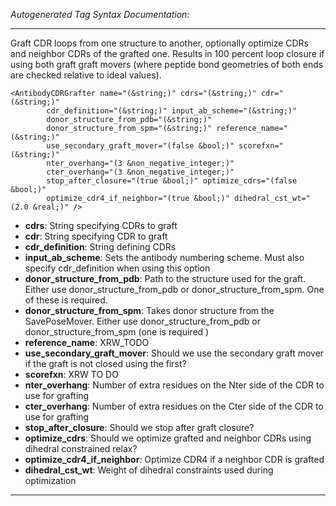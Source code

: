 _Autogenerated Tag Syntax Documentation:_

---
Graft CDR loops from one structure to another, optionally optimize CDRs and neighbor CDRs of the grafted one. Results in 100 percent loop closure if using both graft graft movers (where peptide bond geometries of both ends are checked relative to ideal values).

```
<AntibodyCDRGrafter name="(&string;)" cdrs="(&string;)" cdr="(&string;)"
        cdr_definition="(&string;)" input_ab_scheme="(&string;)"
        donor_structure_from_pdb="(&string;)"
        donor_structure_from_spm="(&string;)" reference_name="(&string;)"
        use_secondary_graft_mover="(false &bool;)" scorefxn="(&string;)"
        nter_overhang="(3 &non_negative_integer;)"
        cter_overhang="(3 &non_negative_integer;)"
        stop_after_closure="(true &bool;)" optimize_cdrs="(false &bool;)"
        optimize_cdr4_if_neighbor="(true &bool;)" dihedral_cst_wt="(2.0 &real;)" />
```

-   **cdrs**: String specifying CDRs to graft
-   **cdr**: String specifying CDR to graft
-   **cdr_definition**: String defining CDRs
-   **input_ab_scheme**: Sets the antibody numbering scheme. Must also specify cdr_definition when using this option
-   **donor_structure_from_pdb**: Path to the structure used for the graft. Either use donor_structure_from_pdb or donor_structure_from_spm. One of these is required.
-   **donor_structure_from_spm**: Takes donor structure from the SavePoseMover. Either use donor_structure_from_pdb or donor_structure_from_spm (one is required )
-   **reference_name**: XRW_TODO
-   **use_secondary_graft_mover**: Should we use the secondary graft mover if the graft is not closed using the first?
-   **scorefxn**: XRW TO DO
-   **nter_overhang**: Number of extra residues on the Nter side of the CDR to use for grafting
-   **cter_overhang**: Number of extra residues on the Cter side of the CDR to use for grafting
-   **stop_after_closure**: Should we stop after graft closure?
-   **optimize_cdrs**: Should we optimize grafted and neighbor CDRs using dihedral constrained relax?
-   **optimize_cdr4_if_neighbor**: Optimize CDR4 if a neighbor CDR is grafted
-   **dihedral_cst_wt**: Weight of dihedral constraints used during optimization

---
